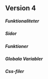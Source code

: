 ## Version 4

##### Funktionaliteter

##### Sidor

##### Funktioner

##### Globala Variabler

##### Css-filer
